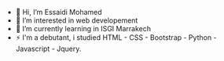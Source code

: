 - 👋 Hi, I’m Essaidi Mohamed
- 👀 I’m interested in web developement 
- 🌱 I’m currently learning in ISGI Marrakech
- ⚡ I'm a debutant, i studied HTML - CSS - Bootstrap - Python - Javascript - Jquery.


